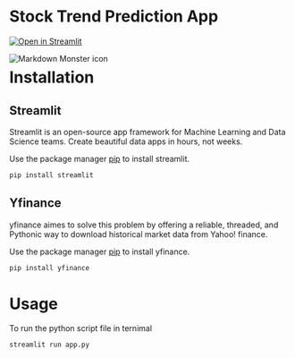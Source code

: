 # Stock Trend Prediction App
[![Open in Streamlit](https://static.streamlit.io/badges/streamlit_badge_black_white.svg)](https://share.streamlit.io/streamlit/demo-uber-nyc-pickups/main)

<img src="https://github.com/somanyadav/Stock-Trend-Prediction-App/blob/main/streamlit-app-2022-02-07-19-02-03.gif"
     alt="Markdown Monster icon"
     style="float: left; margin-right: 10px;" />



# Installation

## Streamlit

Streamlit is an open-source app framework for Machine Learning and Data Science teams. Create beautiful data apps in hours, not weeks.

Use the package manager [pip](https://pypi.org/project/streamlit/) to install streamlit.
```bash
pip install streamlit
```

## Yfinance

yfinance aimes to solve this problem by offering a reliable, threaded, and Pythonic way to download historical market data from Yahoo! finance.

Use the package manager [pip](https://pypi.org/project/yfinance/) to install yfinance.
```bash
pip install yfinance
```

# Usage

To run the python script file in ternimal 
```bash
streamlit run app.py
```
